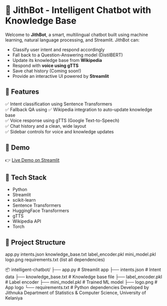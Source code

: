 # 🤖 JithBot - Intelligent Chatbot with Knowledge Base

Welcome to **JithBot**, a smart, multilingual chatbot built using machine learning, natural language processing, and Streamlit. JithBot can:

- Classify user intent and respond accordingly
- Fall back to a Question-Answering model (DistilBERT)
- Update its knowledge base from **Wikipedia**
- Respond with **voice using gTTS**
- Save chat history (Coming soon!)
- Provide an interactive UI powered by **Streamlit**

## 🌟 Features

✅ Intent classification using Sentence Transformers  
✅ Fallback QA using
✅ Wikipedia integration to auto-update knowledge base  
✅ Voice response using gTTS (Google Text-to-Speech)  
✅ Chat history and a clean, wide layout  
✅ Sidebar controls for voice and knowledge updates  

## 🚀 Demo

👉 [Live Demo on Streamlit]([https://your-streamlit-app-link-here](https://huggingface.co/spaces/Jithnuka/Smart-chatbot))

## 🧠 Tech Stack

- Python
- Streamlit
- scikit-learn
- Sentence Transformers
- HuggingFace Transformers
- gTTS
- Wikipedia API
- Torch

## 📁 Project Structure
app.py
intents.json
knowledge_base.txt
label_encoder.pkl
mini_model.pkl
logo.png
requirements.txt (list all dependencies)


📦 intelligent-chatbot/ ├── app.py # Streamlit app ├── intents.json # Intent data ├── knowledge_base.txt # Knowledge base file ├── label_encoder.pkl # Label encoder ├── mini_model.pkl # Trained ML model ├── logo.png # App logo └── requirements.txt # Python dependencies
Developed by Jithnuka
Department of Statistics & Computer Science, University of Kelaniya
